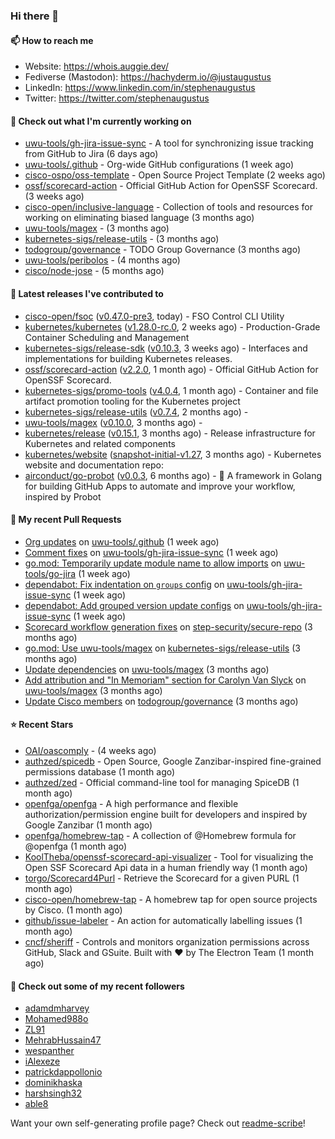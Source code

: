 ### Hi there 👋

#### 📫 How to reach me

- Website: https://whois.auggie.dev/
- Fediverse (Mastodon): https://hachyderm.io/@justaugustus
- LinkedIn: https://www.linkedin.com/in/stephenaugustus
- Twitter: https://twitter.com/stephenaugustus

#### 👷 Check out what I'm currently working on

- [uwu-tools/gh-jira-issue-sync](https://github.com/uwu-tools/gh-jira-issue-sync) - A tool for synchronizing issue tracking from GitHub to Jira (6 days ago)
- [uwu-tools/.github](https://github.com/uwu-tools/.github) - Org-wide GitHub configurations (1 week ago)
- [cisco-ospo/oss-template](https://github.com/cisco-ospo/oss-template) - Open Source Project Template (2 weeks ago)
- [ossf/scorecard-action](https://github.com/ossf/scorecard-action) - Official GitHub Action for OpenSSF Scorecard. (3 weeks ago)
- [cisco-open/inclusive-language](https://github.com/cisco-open/inclusive-language) - Collection of tools and resources for working on eliminating biased language (3 months ago)
- [uwu-tools/magex](https://github.com/uwu-tools/magex) -  (3 months ago)
- [kubernetes-sigs/release-utils](https://github.com/kubernetes-sigs/release-utils) -  (3 months ago)
- [todogroup/governance](https://github.com/todogroup/governance) - TODO Group Governance (3 months ago)
- [uwu-tools/peribolos](https://github.com/uwu-tools/peribolos) -  (4 months ago)
- [cisco/node-jose](https://github.com/cisco/node-jose) -  (5 months ago)

#### 🔭 Latest releases I've contributed to

- [cisco-open/fsoc](https://github.com/cisco-open/fsoc) ([v0.47.0-pre3](https://github.com/cisco-open/fsoc/releases/tag/v0.47.0-pre3), today) - FSO Control CLI Utility
- [kubernetes/kubernetes](https://github.com/kubernetes/kubernetes) ([v1.28.0-rc.0](https://github.com/kubernetes/kubernetes/releases/tag/v1.28.0-rc.0), 2 weeks ago) - Production-Grade Container Scheduling and Management
- [kubernetes-sigs/release-sdk](https://github.com/kubernetes-sigs/release-sdk) ([v0.10.3](https://github.com/kubernetes-sigs/release-sdk/releases/tag/v0.10.3), 3 weeks ago) - Interfaces and implementations for building Kubernetes releases.
- [ossf/scorecard-action](https://github.com/ossf/scorecard-action) ([v2.2.0](https://github.com/ossf/scorecard-action/releases/tag/v2.2.0), 1 month ago) - Official GitHub Action for OpenSSF Scorecard.
- [kubernetes-sigs/promo-tools](https://github.com/kubernetes-sigs/promo-tools) ([v4.0.4](https://github.com/kubernetes-sigs/promo-tools/releases/tag/v4.0.4), 1 month ago) - Container and file artifact promotion tooling for the Kubernetes project
- [kubernetes-sigs/release-utils](https://github.com/kubernetes-sigs/release-utils) ([v0.7.4](https://github.com/kubernetes-sigs/release-utils/releases/tag/v0.7.4), 2 months ago) - 
- [uwu-tools/magex](https://github.com/uwu-tools/magex) ([v0.10.0](https://github.com/uwu-tools/magex/releases/tag/v0.10.0), 3 months ago) - 
- [kubernetes/release](https://github.com/kubernetes/release) ([v0.15.1](https://github.com/kubernetes/release/releases/tag/v0.15.1), 3 months ago) - Release infrastructure for Kubernetes and related components
- [kubernetes/website](https://github.com/kubernetes/website) ([snapshot-initial-v1.27](https://github.com/kubernetes/website/releases/tag/snapshot-initial-v1.27), 3 months ago) - Kubernetes website and documentation repo: 
- [airconduct/go-probot](https://github.com/airconduct/go-probot) ([v0.0.3](https://github.com/airconduct/go-probot/releases/tag/v0.0.3), 6 months ago) - 🤖 A framework in Golang for building GitHub Apps to automate and improve your workflow, inspired by Probot

#### 🔨 My recent Pull Requests

- [Org updates](https://github.com/uwu-tools/.github/pull/21) on [uwu-tools/.github](https://github.com/uwu-tools/.github) (1 week ago)
- [Comment fixes](https://github.com/uwu-tools/gh-jira-issue-sync/pull/146) on [uwu-tools/gh-jira-issue-sync](https://github.com/uwu-tools/gh-jira-issue-sync) (1 week ago)
- [go.mod: Temporarily update module name to allow imports](https://github.com/uwu-tools/go-jira/pull/1) on [uwu-tools/go-jira](https://github.com/uwu-tools/go-jira) (1 week ago)
- [dependabot: Fix indentation on `groups` config](https://github.com/uwu-tools/gh-jira-issue-sync/pull/138) on [uwu-tools/gh-jira-issue-sync](https://github.com/uwu-tools/gh-jira-issue-sync) (1 week ago)
- [dependabot: Add grouped version update configs](https://github.com/uwu-tools/gh-jira-issue-sync/pull/137) on [uwu-tools/gh-jira-issue-sync](https://github.com/uwu-tools/gh-jira-issue-sync) (1 week ago)
- [Scorecard workflow generation fixes](https://github.com/step-security/secure-repo/pull/2110) on [step-security/secure-repo](https://github.com/step-security/secure-repo) (3 months ago)
- [go.mod: Use uwu-tools/magex](https://github.com/kubernetes-sigs/release-utils/pull/78) on [kubernetes-sigs/release-utils](https://github.com/kubernetes-sigs/release-utils) (3 months ago)
- [Update dependencies](https://github.com/uwu-tools/magex/pull/7) on [uwu-tools/magex](https://github.com/uwu-tools/magex) (3 months ago)
- [Add attribution and &#34;In Memoriam&#34; section for Carolyn Van Slyck](https://github.com/uwu-tools/magex/pull/1) on [uwu-tools/magex](https://github.com/uwu-tools/magex) (3 months ago)
- [Update Cisco members](https://github.com/todogroup/governance/pull/275) on [todogroup/governance](https://github.com/todogroup/governance) (3 months ago)

#### ⭐ Recent Stars

- [OAI/oascomply](https://github.com/OAI/oascomply) -  (4 weeks ago)
- [authzed/spicedb](https://github.com/authzed/spicedb) - Open Source, Google Zanzibar-inspired fine-grained permissions database (1 month ago)
- [authzed/zed](https://github.com/authzed/zed) - Official command-line tool for managing SpiceDB (1 month ago)
- [openfga/openfga](https://github.com/openfga/openfga) - A high performance and flexible authorization/permission engine built for developers and inspired by Google Zanzibar (1 month ago)
- [openfga/homebrew-tap](https://github.com/openfga/homebrew-tap) - A collection of @Homebrew formula for @openfga (1 month ago)
- [KoolTheba/openssf-scorecard-api-visualizer](https://github.com/KoolTheba/openssf-scorecard-api-visualizer) - Tool for visualizing the Open SSF Scorecard Api data in a human friendly way (1 month ago)
- [torgo/Scorecard4Purl](https://github.com/torgo/Scorecard4Purl) - Retrieve the Scorecard for a given PURL (1 month ago)
- [cisco-open/homebrew-tap](https://github.com/cisco-open/homebrew-tap) - A homebrew tap for open source projects by Cisco. (1 month ago)
- [github/issue-labeler](https://github.com/github/issue-labeler) - An action for automatically labelling issues (1 month ago)
- [cncf/sheriff](https://github.com/cncf/sheriff) - Controls and monitors organization permissions across GitHub, Slack and GSuite. Built with ❤️ by The Electron Team (1 month ago)

#### 👯 Check out some of my recent followers

- [adamdmharvey](https://github.com/adamdmharvey)
- [Mohamed988o](https://github.com/Mohamed988o)
- [ZL91](https://github.com/ZL91)
- [MehrabHussain47](https://github.com/MehrabHussain47)
- [wespanther](https://github.com/wespanther)
- [iAlexeze](https://github.com/iAlexeze)
- [patrickdappollonio](https://github.com/patrickdappollonio)
- [dominikhaska](https://github.com/dominikhaska)
- [harshsingh32](https://github.com/harshsingh32)
- [able8](https://github.com/able8)

Want your own self-generating profile page? Check out [readme-scribe](https://github.com/muesli/readme-scribe)!
